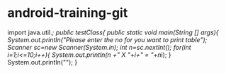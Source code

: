 # android-training-git
import java.util.*;
public testClass{
public static void main(String [] args){
System.out.println("Please enter the no for you want to print table");
Scanner sc=new Scanner(System.in);
int n=sc.nextInt();
for(int i=1;i<=10;i++){
System.out.println(n +" X "+i+" = "+n*i);
}
System.out.println("");
}

